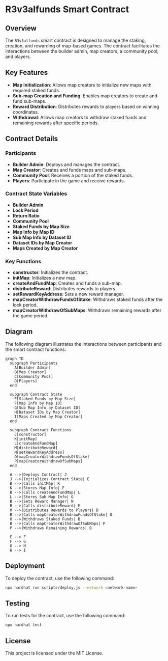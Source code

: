 
# R3v3alfunds Smart Contract

## Overview

The `R3v3alfunds` smart contract is designed to manage the staking, creation, and rewarding of map-based games. The contract facilitates the interactions between the builder admin, map creators, a community pool, and players.

## Key Features

- **Map Initialization**: Allows map creators to initialize new maps with required staked funds.
- **Sub-map Creation and Funding**: Enables map creators to create and fund sub-maps.
- **Reward Distribution**: Distributes rewards to players based on winning coordinates.
- **Withdrawal**: Allows map creators to withdraw staked funds and remaining rewards after specific periods.

## Contract Details

### Participants

- **Builder Admin**: Deploys and manages the contract.
- **Map Creator**: Creates and funds maps and sub-maps.
- **Community Pool**: Receives a portion of the staked funds.
- **Players**: Participate in the game and receive rewards.

### Contract State Variables

- **Builder Admin**
- **Lock Period**
- **Return Ratio**
- **Community Pool**
- **Staked Funds by Map Size**
- **Map Info by Map ID**
- **Sub Map Info by Dataset ID**
- **Dataset IDs by Map Creator**
- **Maps Created by Map Creator**

### Key Functions

- **constructor**: Initializes the contract.
- **initMap**: Initializes a new map.
- **createAndFundMap**: Creates and funds a sub-map.
- **distributeReward**: Distributes rewards to players.
- **setRewardKeyAddress**: Sets a new reward manager.
- **mapCreatorWithdrawFundsOfStake**: Withdraws staked funds after the lock period.
- **mapCreatorWithdrawOfSubMaps**: Withdraws remaining rewards after the game period.

## Diagram

The following diagram illustrates the interactions between participants and the smart contract functions:

```mermaid
graph TD
  subgraph Participants
    A[Builder Admin]
    B[Map Creator]
    C[Community Pool]
    D[Players]
  end

  subgraph Contract State
    E[Staked Funds by Map Size]
    F[Map Info by Map ID]
    G[Sub Map Info by Dataset ID]
    H[Dataset IDs by Map Creator]
    I[Maps Created by Map Creator]
  end

  subgraph Contract Functions
    J[constructor]
    K[initMap]
    L[createAndFundMap]
    M[distributeReward]
    N[setRewardKeyAddress]
    O[mapCreatorWithdrawFundsOfStake]
    P[mapCreatorWithdrawOfSubMaps]
  end

  A -->|Deploys Contract| J
  J -->|Initializes Contract State| E
  B -->|Calls initMap| K
  K -->|Stores Map Info| F
  B -->|Calls createAndFundMap| L
  L -->|Stores Sub Map Info| G
  B -->|Sets Reward Manager| N
  B -->|Calls distributeReward| M
  M -->|Distributes Rewards to Players| D
  B -->|Calls mapCreatorWithdrawFundsOfStake| O
  O -->|Withdraws Staked Funds| B
  B -->|Calls mapCreatorWithdrawOfSubMaps| P
  P -->|Withdraws Remaining Rewards| B

  E --> F
  F --> G
  G --> H
  H --> I
```

## Deployment

To deploy the contract, use the following command:

```bash
npx hardhat run scripts/deploy.js --network <network-name>
```

## Testing

To run tests for the contract, use the following command:

```bash
npx hardhat test
```

## License

This project is licensed under the MIT License.
